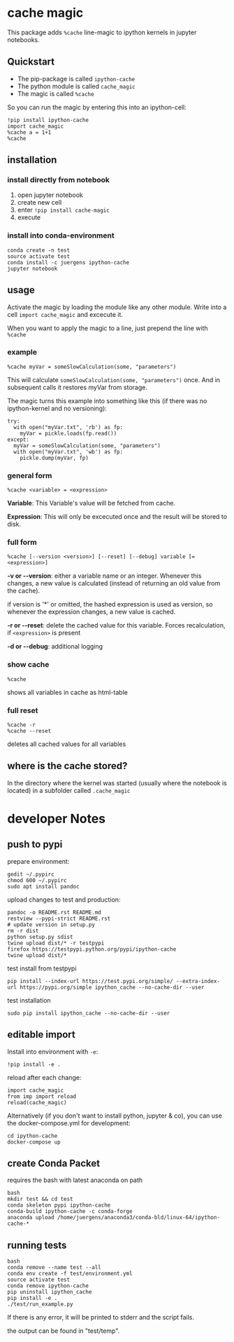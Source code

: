 

# cache magic

This package adds `%cache` line-magic to ipython kernels in jupyter notebooks.

## Quickstart

* The pip-package is called `ipython-cache`
* The python module is called `cache_magic`
* The magic is called `%cache`

So you can run the magic by entering this into an ipython-cell:

    !pip install ipython-cache
    import cache_magic
    %cache a = 1+1
    %cache

## installation

### install directly from notebook

1. open jupyter notebook
2. create new cell
3. enter `!pip install cache-magic`
4. execute

### install into conda-environment

    conda create -n test
    source activate test
    conda install -c juergens ipython-cache
    jupyter notebook

## usage

Activate the magic by loading the module like any other module. Write into a cell `import cache_magic` and excecute it.

When you want to apply the magic to a line, just prepend the line with `%cache`

### example

    %cache myVar = someSlowCalculation(some, "parameters")

This will calculate  `someSlowCalculation(some, "parameters")` once. And in subsequent calls it restores myVar from storage.

The magic turns this example into something like this (if there was no ipython-kernel and no versioning):  

    try:
      with open("myVar.txt", 'rb') as fp:
        myVar = pickle.loads(fp.read())
    except:
      myVar = someSlowCalculation(some, "parameters")
      with open("myVar.txt", 'wb') as fp:
        pickle.dump(myVar, fp)

### general form

    %cache <variable> = <expression>

**Variable**: This Variable's value will be fetched from cache.

**Expression**: This will only be excecuted once and the result will be stored to disk.

### full form

    %cache [--version <version>] [--reset] [--debug] variable [= <expression>]

**-v or --version**: either a variable name or an integer. Whenever this changes, a new value is calculated (instead of returning an old value from the cache).

if version is '\*' or omitted, the hashed expression is used as version, so whenever the expression changes, a new value is cached.

**-r or --reset**: delete the cached value for this variable. Forces recalculation, if `<expression>` is present

**-d or --debug**: additional logging

### show cache

    %cache

shows all variables in cache as html-table

### full reset

    %cache -r
    %cache --reset

deletes all cached values for all variables

## where is the cache stored?

In the directory where the kernel was started (usually where the notebook is located)  in a subfolder called `.cache_magic`


# developer Notes

## push to pypi

prepare environment:

    gedit ~/.pypirc
    chmod 600 ~/.pypirc
    sudo apt install pandoc

upload changes to test and production:

    pandoc -o README.rst README.md
    restview --pypi-strict README.rst
    # update version in setup.py
    rm -r dist
    python setup.py sdist
    twine upload dist/* -r testpypi
    firefox https://testpypi.python.org/pypi/ipython-cache
    twine upload dist/*

test install from testpypi

    pip install --index-url https://test.pypi.org/simple/ --extra-index-url https://pypi.org/simple ipython_cache --no-cache-dir --user

test installation

    sudo pip install ipython_cache --no-cache-dir --user


## editable import

Install into environment with `-e`:

    !pip install -e .

reload after each change:

    import cache_magic
    from imp import reload
    reload(cache_magic)

Alternatively (if you don't want to install python, jupyter & co), you can use the docker-compose.yml for development:

    cd ipython-cache
    docker-compose up


## create Conda Packet

requires the bash with latest anaconda on path

    bash
    mkdir test && cd test
    conda skeleton pypi ipython-cache
    conda-build ipython-cache -c conda-forge
    anaconda upload /home/juergens/anaconda3/conda-bld/linux-64/ipython-cache-*

## running tests

    bash
    conda remove --name test --all
    conda env create -f test/environment.yml
    source activate test
    conda remove ipython-cache
    pip uninstall ipython_cache
    pip install -e .
    ./test/run_example.py

If there is any error, it will be printed to stderr and the script fails.

the output can be found in "test/temp".

